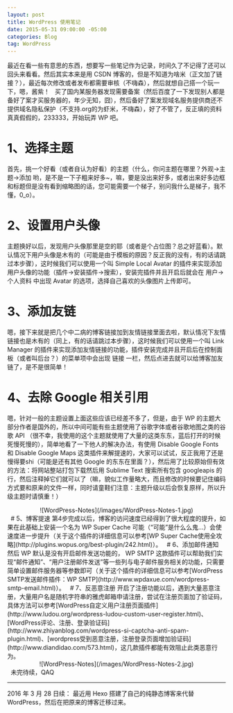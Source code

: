 ```yaml
---
layout: post
title: WordPress 使用笔记 
date: 2015-05-31 09:00:00 -05:00
categories: Blog
tag: WordPress
---
```


最近在看一些有意思的东西，想要写一些笔记作为记录，时间久了不记得了还可以回头来看看。然后其实本来是用 CSDN 博客的，但是不知道为啥米（正文加了链接？），最近每次修改或者发布都需要审核（不嗨森），然后就想自己搭一个玩一下，嗯，酱紫！
 
买了国内某服务器发现需要备案（然后百度了一下发现别人都是备好了案才买服务器的，年少无知，囧），然后备好了案发现域名服务提供商还不提供域名隐私保护（不支持.org的为虾米，不嗨森），好了不管了，反正填的资料真真假假的，233333，开始玩弄 WP 吧。
 
# 1、选择主题
首先，挑一个好看（或者自认为好看）的主题（什么，你问主题在哪里？外观->主题->添加 哟，是不是一下子粗来好多~，嘛，要是没出来好多，或者出来好多边框和标题但是没有看到缩略图的话，您可能需要一个梯子，别问我什么是梯子，我不懂，0_o）。
 
# 2、设置用户头像
主题换好以后，发现用户头像那里是空的耶（或者是个占位图？总之好蓝看）。默认情况下用户头像是木有的（可能是由于模板的原因？反正我的没有，有的话请跳过本步骤），这时候我们可以使用一个叫 Simple Local Avatar 的插件来实现添加用户头像的功能（插件->安装插件->搜索），安装完插件并且开启后就会在 用户->个人资料 中出现 Avatar 的选项，选择自己喜欢的头像图片上传即可。
 
# 3、添加友链
嗯，接下来就是把几个中二病的博客链接加到友情链接里面去啦，默认情况下友情链接也是木有的（同上，有的话请跳过本步骤），这时候我们可以使用一个叫 Link Manager 的插件来实现添加友情链接的功能，插件安装完成并且开启后在控制面板（或者叫后台？）的菜单项中会出现 链接 一栏，然后点进去就可以给博客加友链了，是不是很简单！
 
# 4、去除 Google 相关引用
嗯，针对一般的主题设置上面这些应该已经差不多了，但是，由于 WP 的主题大部分作者是国外的，所以中间可能有些主题使用了谷歌字体或者谷歌地图之类的谷歌 API （很不幸，我使用的这个主题就使用了大量的这类东东，蓝后打开的时候死慢死慢的），简单地看了一下他人的解决办法，有使用 Disable Google Fonts 和 Disable Google Maps 这类插件来解提速的，大家可以试试，反正我用了还是慢得要shi（可能是还有其他 Google 的东东在里面？），然后用了比较原始但有效的方法：将网站整站打包下载然后用 Sublime Text 搜索所有包含 googleapis 的行，然后注释掉它们就可以了（嘛，貌似工作量略大，而且修改的时候要记住编码方式要和原来的文件一样，同时请童鞋们注意：主题升级以后会恢复原样，所以升级主题时请慎重！）
<center>
![WordPress-Notes](/images/WordPress-Notes-1.jpg)
</center>
 
# 5、博客提速
第4步完成以后，博客的访问速度已经得到了很大程度的提升，如果在此基础上安装一个名为 WP Super Cache 可能（“可能”是什么么鬼…）会使速度进一步提升（关于这个插件的详细信息可以参考[WP Super Cache使用全攻略](http://plugins.wopus.org/best-plugin/242.html)）。
 
# 6、添加邮件通知
然后 WP 默认是没有开启邮件发送功能的， WP SMTP 这款插件可以帮助我们实现“邮件通知”、“用户注册邮件发送”等一些列与电子邮件服务相关的功能，只需要简单设置邮件服务器等参数即可（关于这个插件的详细信息可以参考[WordPress SMTP发送邮件插件：WP SMTP](http://www.wpdaxue.com/wordpress-smtp-email.html)）。
 
# 7、反恶意注册
开启了注册功能以后，遇到大量恶意注册，大量用户名是随机字符串的雅虎邮箱申请注册，尝试在注册页面加了验证码，具体方法可以参考[WordPress自定义用户注册页面插件](http://www.ludou.org/wordpress-ludou-custom-user-register.html)、[WordPress评论、注册、登录验证码](http://www.zhiyanblog.com/wordpress-si-captcha-anti-spam-plugin.html)、[wordpress受到恶意注册，注册登录页面增加验证码](http://www.diandidao.com/573.html)，这几款插件都能有效阻止此类恶意行为。
<center>
![WordPress-Notes](/images/WordPress-Notes-2.jpg)
</center>
 
未完待续，QAQ

---
2016 年 3 月 28 日续：
最近用 Hexo 搭建了自己的纯静态博客来代替 WordPress，然后在把原来的博客迁移过来。